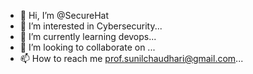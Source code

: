 - 👋 Hi, I’m @SecureHat
- 👀 I’m interested in Cybersecurity...
- 🌱 I’m currently learning devops...
- 💞️ I’m looking to collaborate on ...
- 📫 How to reach me prof.sunilchaudhari@gmail.com...

<!---
SecureHat/SecureHat is a ✨ special ✨ repository because its `README.md` (this file) appears on your GitHub profile.
You can click the Preview link to take a look at your changes.
--->

